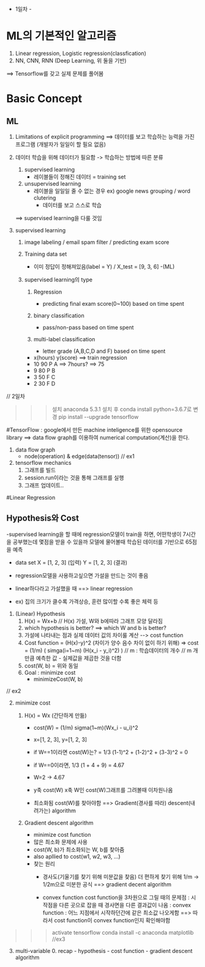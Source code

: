 - 1일차 -
# ML의 기본적인 알고리즘
1. Linear regression, Logistic regression(classfication)
2. NN, CNN, RNN (Deep Learning, 위 둘을 기반)

==> Tensorflow를 갖고 실제 문제를 풀어봄

# Basic Concept

## ML
1. Limitations of explicit programming
  ==> 데이터를 보고 학습하는 능력을 가진 프로그램 (개발자가 일일이 할 필요 없음)

2. 데이터 학습을 위해 데이터가 필요함 -> 학습하는 방법에 따른 분류
    1. supervised learning
        - 레이블들이 정해진 데이터 = training set
    2. unsupervised learning
        - 레이블을 일일일 줄 수 없는 경우 ex) google news grouping / word clutering
            - 데이터를 보고 스스로 학습

    ==> supervised learning을 다룰 것임

3. supervised learning
    1. image labeling / email spam filter / predicting exam score
    2. Training data set
        - 이미 정답이 정해져있음(label = Y) / X_test = [9, 3, 6] -(ML)
    3. supervised learning의 type
        1. Regression
            - predicting final exam score(0~100) based on time spent
                
        2. binary classification
            - pass/non-pass based on time spent
        3. multi-label classification
            - letter grade (A,B,C,D and F) based on time spent

        + x(hours) y(score) ==> train regression
        +  10       90 P A     ==> 7hours? ==> 75
        +   9       80 P B
        +   3       50 F C
        +   2       30 F D
    
    
    
// 2일차
>>> 설치
>>> anaconda 5.3.1 설치 후 conda install python=3.6.7로 변경
>>> pip install --upgrade tensorflow

#TensorFlow
: google에서 만든 machine inteligence를 위한 opensource library ==> data flow graph를 이용하여 numerical computation(계산)을 한다.

1. data flow graph
    - node(operation) & edge(data(tensor))
// ex1
2. tensorflow mechanics
    1. 그래프를 빌드
    2. session.run이라는 것을 통해 그래프를 실행
    3. 그래프 업데이트..



#Linear Regression

## Hypothesis와 Cost
-supervised learning을 할 때에 regression모델이 train을 하면,
어떤학생이 7시간을 공부했는데 몇점을 받을 수 있을까 모델에 물어볼때 학습된 데이터를 기반으로 65점을 예측

- data set
X = [1, 2, 3] (입력)
Y = [1, 2, 3] (결과)

- regression모델을 사용하고싶으면 가설을 만드는 것이 좋음
- linear하다라고 가설했을 때  ==> linear regression
- ex) 집의 크기가 클수록 가격상승, 훈련 많이할 수록 좋은 체력 등

1. (Linear) Hypothesis
    1. H(x) = Wx+b // H(x) 가설, W와 b에따라 그래프 모양 달라짐
    2. which hypothesis is better? ==> which W and b is better?
    3. 가설에 나타내는 점과 실제 데이터 값의 차이룰 계산 --> cost function
    4. Cost function
        = (H(x)-y)^2 (차이가 양수 음수 차이 없이 하기 위해)
        => cost = (1/m) ( simga(i=1~m) (H(x_i - y_i)^2) )
        // m : 학습데이터의 개수
        // m 개만큼 예측한 값 - 실제값을 제곱한 것을 더함
    5. cost(W, b) = 위와 동일
    6. Goal : minimize cost
        - minimizeCost(W, b)
        
// ex2

2. minimize cost
    1. H(x) = Wx (간단하게 만듦)
        - cost(W) = (1/m) sigma(1~m)(Wx_i - u_i)^2
        - x=[1, 2, 3], y=[1, 2, 3]
        - if W==1이라면 cost(W)는?
            = 1/3 (1-1)^2 + (1-2)^2 + (3-3)^2 = 0
        - if W==0이라면,
            1/3 (1 + 4 + 9) = 4.67
        - W=2 -> 4.67

        - y축 cost(W) x축 W인 cost(W)그래프를 그려볼때 이차원나옴
        - 최소화됨 cost(W)를 찾아야함 ==> Gradient(경사를 따라) descent(내려가는) algorithm
    2. Gradient descent algorithm
        - minimize cost function
        - 많은 최소화 문제에 사용
        - cost(W, b)가 최소화되는 W, b를 찾아줌
        - also apllied to cost(w1, w2, w3, ...)
        
        + 찾는 원리
            * 경사도(기울기를 찾기 위해 미분값을 찾음)
            더 편하게 찾기 위해 1/m -> 1/2m으로
            미분한 공식 ==> gradient decent algorithm

            * convex function
            cost function을 3차원으로 그릴 때의 문제점
            : 시작점을 다른 곳으로 잡을 때 경사면을 다른 결과값이 나옴
            : convex function : 어느 지점에서 시작하던간에 같은 최소값 나오게함
            ==> 따라서 cost function이 convex function인지 확인해야함

>>> activate tensorflow
>>> conda install -c anaconda matplotlib
//ex3
3. multi-variable
    0. recap
        - hypothesis
        - cost function
        - gradient descent algorithm 